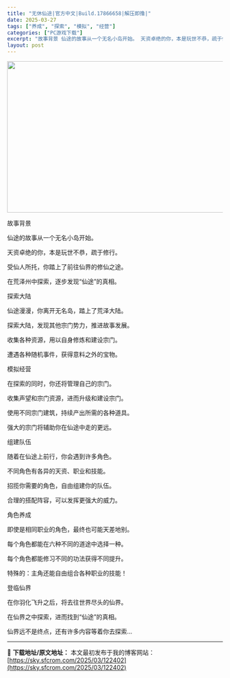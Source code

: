 ```yaml
---
title: "无休仙途|官方中文|Build.17866658|解压即撸|"
date: 2025-03-27
tags: ["养成", "探索", "模拟", "经营"]
categories: ["PC游戏下载"]
excerpt: "故事背景 仙途的故事从一个无名小岛开始。 天资卓绝的你，本是玩世不恭，疏于修行。 受仙人所托，你踏上了前往仙界的修仙之途。 在荒泽州中探索，逐步发现“仙途”的真相。 探索大陆 仙途漫漫，你离开无名岛，踏上了荒泽大陆。 探索大陆，发现其他宗门势力，推进故事发展。 收集各种资源，用以自身修炼和建设宗门。&hellip;"
layout: post
---
```


<img class="aligncenter size-full wp-image-122387" src="https://sky.sfcrom.com/wp-content/uploads/2025/03/2025032707394919.webp" alt="" width="616" height="353" />

故事背景

仙途的故事从一个无名小岛开始。

天资卓绝的你，本是玩世不恭，疏于修行。

受仙人所托，你踏上了前往仙界的修仙之途。

在荒泽州中探索，逐步发现“仙途”的真相。

探索大陆

仙途漫漫，你离开无名岛，踏上了荒泽大陆。

探索大陆，发现其他宗门势力，推进故事发展。

收集各种资源，用以自身修炼和建设宗门。

遭遇各种随机事件，获得意料之外的宝物。

模拟经营

在探索的同时，你还将管理自己的宗门。

收集声望和宗门资源，进而升级和建设宗门。

使用不同宗门建筑，持续产出所需的各种道具。

强大的宗门将辅助你在仙途中走的更远。

组建队伍

随着在仙途上前行，你会遇到许多角色。

不同角色有各异的天资、职业和技能。

招揽你需要的角色，自由组建你的队伍。

合理的搭配阵容，可以发挥更强大的威力。

角色养成

即使是相同职业的角色，最终也可能天差地别。

每个角色都能在六种不同的道途中选择一种。

每个角色都能修习不同的功法获得不同提升。

特殊的：主角还能自由组合各种职业的技能！

登临仙界

在你羽化飞升之后，将去往世界尽头的仙界。

在仙界之中探索，进而找到“仙途”的真相。

仙界远不是终点，还有许多内容等着你去探索…

---
📖 **下载地址/原文地址：** 本文最初发布于我的博客网站：[https://sky.sfcrom.com/2025/03/122402](https://sky.sfcrom.com/2025/03/122402)
